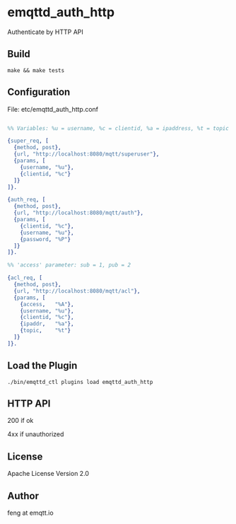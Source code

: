 
emqttd_auth_http
================

Authenticate by HTTP API

Build
-----

```
make && make tests
```

Configuration
-------------

File: etc/emqttd_auth_http.conf

```erlang

%% Variables: %u = username, %c = clientid, %a = ipaddress, %t = topic

{super_req, [
  {method, post},
  {url, "http://localhost:8080/mqtt/superuser"},
  {params, [
    {username, "%u"},
    {clientid, "%c"}
  ]}
]}.

{auth_req, [
  {method, post},
  {url, "http://localhost:8080/mqtt/auth"},
  {params, [
    {clientid, "%c"},
    {username, "%u"},
    {password, "%P"}
  ]}
]}.

%% 'access' parameter: sub = 1, pub = 2

{acl_req, [
  {method, post},
  {url, "http://localhost:8080/mqtt/acl"},
  {params, [
    {access,   "%A"},
    {username, "%u"},
    {clientid, "%c"},
    {ipaddr,   "%a"},
    {topic,    "%t"}
  ]}
]}.

```

Load the Plugin
---------------

```
./bin/emqttd_ctl plugins load emqttd_auth_http
```

HTTP API
--------

200 if ok

4xx if unauthorized

License
-------

Apache License Version 2.0

Author
------

feng at emqtt.io

